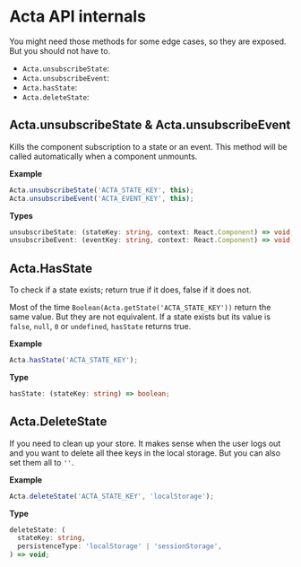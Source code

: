 # Acta API internals

You might need those methods for some edge cases, so they are exposed. But you should not have to.

- `Acta.unsubscribeState`:
- `Acta.unsubscribeEvent`:
- `Acta.hasState`:
- `Acta.deleteState`:

## Acta.unsubscribeState & Acta.unsubscribeEvent

Kills the component subscription to a state or an event. This method will be called automatically when a component unmounts.

**Example**

```typescript
Acta.unsubscribeState('ACTA_STATE_KEY', this);
Acta.unsubscribeEvent('ACTA_EVENT_KEY', this);
```

**Types**

```typescript
unsubscribeState: (stateKey: string, context: React.Component) => void;
unsubscribeEvent: (eventKey: string, context: React.Component) => void;
```

## Acta.HasState

To check if a state exists; return true if it does, false if it does not.

Most of the time `Boolean(Acta.getState('ACTA_STATE_KEY'))` return the same value. But they are not equivalent. If a state exists but its value is `false`, `null`, `0` or `undefined`, `hasState` returns true.

**Example**

```typescript
Acta.hasState('ACTA_STATE_KEY');
```

**Type**

```typescript
hasState: (stateKey: string) => boolean;
```

## Acta.DeleteState

If you need to clean up your store. It makes sense when the user logs out and you want to delete all thee keys in the local storage. But you can also set them all to `''`.

**Example**

```typescript
Acta.deleteState('ACTA_STATE_KEY', 'localStorage');
```

**Type**

```typescript
deleteState: (
  stateKey: string,
  persistenceType: 'localStorage' | 'sessionStorage',
) => void;
```
